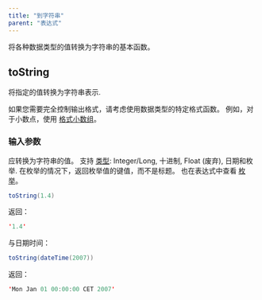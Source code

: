 ```yaml
---
title: "到字符串"
parent: "表达式"
---
```



将各种数据类型的值转换为字符串的基本函数。

## toString

将指定的值转换为字符串表示.

如果您需要完全控制输出格式，请考虑使用数据类型的特定格式函数。 例如，对于小数点，使用 [格式小数组](parse-and-format-decimal-function-calls)。

### 输入参数

应转换为字符串的值。 支持 [类型](data-types): Integer/Long, 十进制, Float (废弃), 日期和枚举. 在枚举的情况下，返回枚举值的键值，而不是标题。 也在表达式中查看 [枚举](enumerations-in-expressions)。

```java
toString(1.4)
```

返回：

```java
'1.4'
```

与日期时间：

```java
toString(dateTime(2007))
```

返回：

```java
'Mon Jan 01 00:00:00 CET 2007'
```
